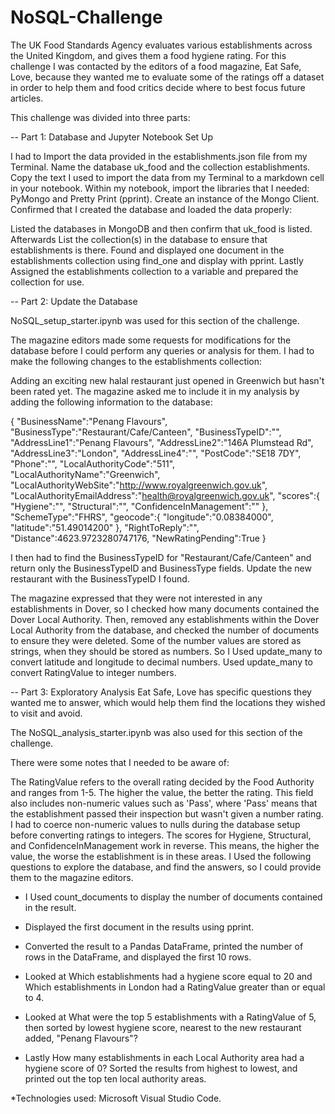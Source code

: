 # NoSQL-Challenge

The UK Food Standards Agency evaluates various establishments across the United Kingdom, and gives them a food hygiene rating.
For this challenge I was contacted by the editors of a food magazine, Eat Safe, Love, because they wanted me to evaluate some of 
the ratings off a dataset in order to help them and food critics decide where to best focus future articles. 

This challenge was divided into three parts:

-- Part 1: Database and Jupyter Notebook Set Up

I had to Import the data provided in the establishments.json file from my Terminal. Name the database uk_food and the collection establishments. 
Copy the text I used to import the data from my Terminal to a markdown cell in your notebook. Within my notebook, import the libraries that I needed: 
PyMongo and Pretty Print (pprint). Create an instance of the Mongo Client. Confirmed that I created the database and loaded the data properly:

Listed the databases in MongoDB and then confirm that uk_food is listed. Afterwards List the collection(s) in the database to ensure that establishments is there.
Found and displayed one document in the establishments collection using find_one and display with pprint. Lastly Assigned the establishments collection to a variable 
and prepared the collection for use.

-- Part 2: Update the Database

NoSQL_setup_starter.ipynb was used for this section of the challenge.

The magazine editors made some requests for modifications for the database before I could perform any queries or analysis for them. 
I had to make the following changes to the establishments collection:

Adding an exciting new halal restaurant just opened in Greenwich but hasn't been rated yet. The magazine asked me to include it in my analysis 
by adding the following information to the database:

{
    "BusinessName":"Penang Flavours",
    "BusinessType":"Restaurant/Cafe/Canteen",
    "BusinessTypeID":"",
    "AddressLine1":"Penang Flavours",
    "AddressLine2":"146A Plumstead Rd",
    "AddressLine3":"London",
    "AddressLine4":"",
    "PostCode":"SE18 7DY",
    "Phone":"",
    "LocalAuthorityCode":"511",
    "LocalAuthorityName":"Greenwich",
    "LocalAuthorityWebSite":"http://www.royalgreenwich.gov.uk",
    "LocalAuthorityEmailAddress":"health@royalgreenwich.gov.uk",
    "scores":{
        "Hygiene":"",
        "Structural":"",
        "ConfidenceInManagement":""
    },
    "SchemeType":"FHRS",
    "geocode":{
        "longitude":"0.08384000",
        "latitude":"51.49014200"
    },
    "RightToReply":"",
    "Distance":4623.9723280747176,
    "NewRatingPending":True
}

I then had to find the BusinessTypeID for "Restaurant/Cafe/Canteen" and return only the BusinessTypeID and BusinessType fields.
Update the new restaurant with the BusinessTypeID I found.

The magazine expressed that they were not interested in any establishments in Dover, so I checked how many documents contained the Dover Local Authority. 
Then, removed any establishments within the Dover Local Authority from the database, and checked the number of documents to ensure they were deleted.
Some of the number values are stored as strings, when they should be stored as numbers. So I Used update_many to convert latitude and longitude to decimal numbers.
Used update_many to convert RatingValue to integer numbers.

-- Part 3: Exploratory Analysis
Eat Safe, Love has specific questions they wanted me to answer, which would help them find the locations they wished to visit and avoid.

The NoSQL_analysis_starter.ipynb was also used for this section of the challenge.

There were some notes that I needed to be aware of:

The RatingValue refers to the overall rating decided by the Food Authority and ranges from 1-5. The higher the value, the better the rating.
This field also includes non-numeric values such as 'Pass', where 'Pass' means that the establishment passed their inspection but wasn't given a number rating. 
I had to coerce non-numeric values to nulls during the database setup before converting ratings to integers.
The scores for Hygiene, Structural, and ConfidenceInManagement work in reverse. This means, the higher the value, the worse the establishment is in these areas.
I Used the following questions to explore the database, and find the answers, so I could provide them to the magazine editors.

- I Used count_documents to display the number of documents contained in the result.

- Displayed the first document in the results using pprint.

- Converted the result to a Pandas DataFrame, printed the number of rows in the DataFrame, and displayed the first 10 rows.

- Looked at Which establishments had a hygiene score equal to 20 and Which establishments in London had a RatingValue greater than or equal to 4.

- Looked at What were the top 5 establishments with a RatingValue of 5, then sorted by lowest hygiene score, nearest to the new restaurant added, "Penang Flavours"?

- Lastly How many establishments in each Local Authority area had a hygiene score of 0? Sorted the results from highest to lowest, and printed out the top ten local authority areas.

*Technologies used: Microsoft Visual Studio Code.

